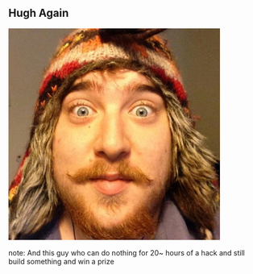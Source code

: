 ##  Hugh Again

![](images/hugh-again.jpeg)

note:
    And this guy who can do nothing for 20~ hours of a hack and still build something and win a prize
